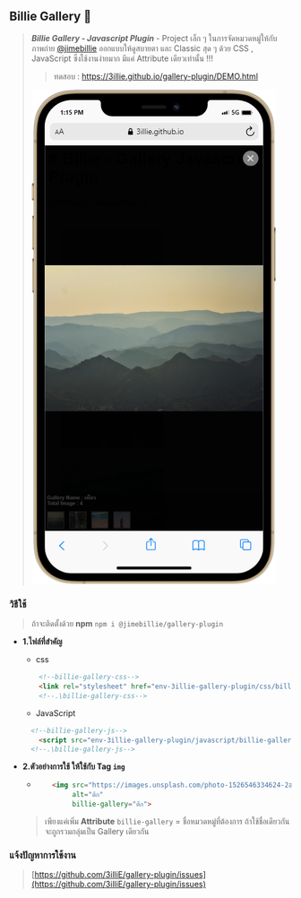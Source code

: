 ## Billie Gallery 📸

> ***Billie Gallery - Javascript Plugin*** - Project เล็ก ๆ
> ในการจัดหมวดหมู่ให้กับภาพถ่าย [@jimebillie](https://github.com/jimebillie) ออกแบบให้ดูสบายตา และ Classic สุด ๆ
> ด้วย
> CSS , JavaScript ซึ่งใช้งานง่ายมาก มีแค่ Attribute เดียวเท่านั้น !!!
> >ทดสอบ : https://3illie.github.io/gallery-plugin/DEMO.html
> 
> ![mobile.png](test/mobile.png)

### วิธีใช้

> ถ้าจะติดตั้งด้วย **npm**
> ```npm i @jimebillie/gallery-plugin```

* **1.ไฟล์ที่สำคัญ**
    * css
    ```html
        <!--billie-gallery-css-->
        <link rel="stylesheet" href="env-3illie-gallery-plugin/css/billie-gallery.css">
        <!--.\billie-gallery-css-->
    ``` 
    * JavaScript
    ```html
      <!--billie-gallery-js-->
        <script src="env-3illie-gallery-plugin/javascript/billie-gallery.js"></script>
      <!--.\billie-gallery-js-->
    ```
* **2.ตัวอย่างการใช้ ให้ใช้กับ Tag `img`**

  * ```html
        <img src="https://images.unsplash.com/photo-1526546334624-2afe5b01088d?ixlib=rb-4.0.3&ixid=M3wxMjA3fDB8MHxwaG90by1wYWdlfHx8fGVufDB8fHx8fA%3D%3D&auto=format&fit=crop&w=1899&q=80"
             alt="ตึก" 
             billie-gallery="ตึก">
    ```
  > เพียงแค่เพิ่ม **Attribute** `billie-gallery` = ชื่อหมวดหมู่ที่ต้องการ ถ้าใช้ชื่อเดียวกัน จะถูกรวมกลุ่มเป็น Gallery เดียวกัน

### แจ้งปัญหาการใช้งาน
> [https://github.com/3illiE/gallery-plugin/issues](https://github.com/3illiE/gallery-plugin/issues)
